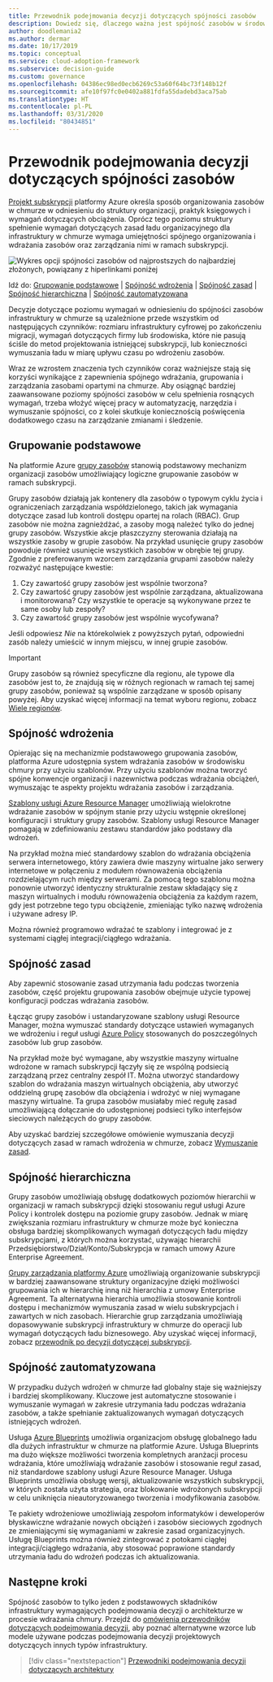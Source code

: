 ```yaml
---
title: Przewodnik podejmowania decyzji dotyczących spójności zasobów
description: Dowiedz się, dlaczego ważna jest spójność zasobów w środowisku w chmurze i poznaj czynniki zwiększające wymagania w zakresie spójności zasobów.
author: doodlemania2
ms.author: dermar
ms.date: 10/17/2019
ms.topic: conceptual
ms.service: cloud-adoption-framework
ms.subservice: decision-guide
ms.custom: governance
ms.openlocfilehash: 04386ec98ed0ecb6269c53a60f64bc73f148b12f
ms.sourcegitcommit: afe10f97fc0e0402a881fdfa55dadebd3aca75ab
ms.translationtype: HT
ms.contentlocale: pl-PL
ms.lasthandoff: 03/31/2020
ms.locfileid: "80434851"
---
```

# <a name="resource-consistency-decision-guide"></a>Przewodnik podejmowania decyzji dotyczących spójności zasobów

[Projekt subskrypcji](../subscriptions/index.md) platformy Azure określa sposób organizowania zasobów w chmurze w odniesieniu do struktury organizacji, praktyk księgowych i wymagań dotyczących obciążenia. Oprócz tego poziomu struktury spełnienie wymagań dotyczących zasad ładu organizacyjnego dla infrastruktury w chmurze wymaga umiejętności spójnego organizowania i wdrażania zasobów oraz zarządzania nimi w ramach subskrypcji.

![Wykres opcji spójności zasobów od najprostszych do najbardziej złożonych, powiązany z hiperlinkami poniżej](../../_images/decision-guides/decision-guide-resource-consistency.png)

Idź do: [Grupowanie podstawowe](#basic-grouping) | [Spójność wdrożenia](#deployment-consistency) | [Spójność zasad](#policy-consistency) | [Spójność hierarchiczna](#hierarchical-consistency) | [Spójność zautomatyzowana](#automated-consistency)

Decyzje dotyczące poziomu wymagań w odniesieniu do spójności zasobów infrastruktury w chmurze są uzależnione przede wszystkim od następujących czynników: rozmiaru infrastruktury cyfrowej po zakończeniu migracji, wymagań dotyczących firmy lub środowiska, które nie pasują ściśle do metod projektowania istniejącej subskrypcji, lub konieczności wymuszania ładu w miarę upływu czasu po wdrożeniu zasobów.

Wraz ze wzrostem znaczenia tych czynników coraz ważniejsze stają się korzyści wynikające z zapewnienia spójnego wdrażania, grupowania i zarządzania zasobami opartymi na chmurze. Aby osiągnąć bardziej zaawansowane poziomy spójności zasobów w celu spełnienia rosnących wymagań, trzeba włożyć więcej pracy w automatyzację, narzędzia i wymuszanie spójności, co z kolei skutkuje koniecznością poświęcenia dodatkowego czasu na zarządzanie zmianami i śledzenie.

## <a name="basic-grouping"></a>Grupowanie podstawowe

Na platformie Azure [grupy zasobów](https://docs.microsoft.com/azure/azure-resource-manager/resource-group-overview#resource-groups) stanowią podstawowy mechanizm organizacji zasobów umożliwiający logiczne grupowanie zasobów w ramach subskrypcji.

Grupy zasobów działają jak kontenery dla zasobów o typowym cyklu życia i ograniczeniach zarządzania współdzielonego, takich jak wymagania dotyczące zasad lub kontroli dostępu opartej na rolach (RBAC). Grup zasobów nie można zagnieżdżać, a zasoby mogą należeć tylko do jednej grupy zasobów. Wszystkie akcje płaszczyzny sterowania działają na wszystkie zasoby w grupie zasobów. Na przykład usunięcie grupy zasobów powoduje również usunięcie wszystkich zasobów w obrębie tej grupy. Zgodnie z preferowanym wzorcem zarządzania grupami zasobów należy rozważyć następujące kwestie:

1. Czy zawartość grupy zasobów jest wspólnie tworzona?
1. Czy zawartość grupy zasobów jest wspólnie zarządzana, aktualizowana i monitorowana? Czy wszystkie te operacje są wykonywane przez te same osoby lub zespoły?
1. Czy zawartość grupy zasobów jest wspólnie wycofywana?

Jeśli odpowiesz _Nie_ na którekolwiek z powyższych pytań, odpowiedni zasób należy umieścić w innym miejscu, w innej grupie zasobów.

> [!IMPORTANT]
> Grupy zasobów są również specyficzne dla regionu, ale typowe dla zasobów jest to, że znajdują się w różnych regionach w ramach tej samej grupy zasobów, ponieważ są wspólnie zarządzane w sposób opisany powyżej. Aby uzyskać więcej informacji na temat wyboru regionu, zobacz [Wiele regionów](../../migrate/azure-best-practices/multiple-regions.md).

## <a name="deployment-consistency"></a>Spójność wdrożenia

Opierając się na mechanizmie podstawowego grupowania zasobów, platforma Azure udostępnia system wdrażania zasobów w środowisku chmury przy użyciu szablonów. Przy użyciu szablonów można tworzyć spójne konwencje organizacji i nazewnictwa podczas wdrażania obciążeń, wymuszając te aspekty projektu wdrażania zasobów i zarządzania.

[Szablony usługi Azure Resource Manager](https://docs.microsoft.com/azure/azure-resource-manager/template-deployment-overview) umożliwiają wielokrotne wdrażanie zasobów w spójnym stanie przy użyciu wstępnie określonej konfiguracji i struktury grupy zasobów. Szablony usługi Resource Manager pomagają w zdefiniowaniu zestawu standardów jako podstawy dla wdrożeń.

Na przykład można mieć standardowy szablon do wdrażania obciążenia serwera internetowego, który zawiera dwie maszyny wirtualne jako serwery internetowe w połączeniu z modułem równoważenia obciążenia rozdzielającym ruch między serwerami. Za pomocą tego szablonu można ponownie utworzyć identyczny strukturalnie zestaw składający się z maszyn wirtualnych i modułu równoważenia obciążenia za każdym razem, gdy jest potrzebne tego typu obciążenie, zmieniając tylko nazwę wdrożenia i używane adresy IP.

Można również programowo wdrażać te szablony i integrować je z systemami ciągłej integracji/ciągłego wdrażania.

## <a name="policy-consistency"></a>Spójność zasad

Aby zapewnić stosowanie zasad utrzymania ładu podczas tworzenia zasobów, część projektu grupowania zasobów obejmuje użycie typowej konfiguracji podczas wdrażania zasobów.

Łącząc grupy zasobów i ustandaryzowane szablony usługi Resource Manager, można wymuszać standardy dotyczące ustawień wymaganych we wdrożeniu i reguł usługi [Azure Policy](https://docs.microsoft.com/azure/governance/policy/overview) stosowanych do poszczególnych zasobów lub grup zasobów.

Na przykład może być wymagane, aby wszystkie maszyny wirtualne wdrożone w ramach subskrypcji łączyły się ze wspólną podsiecią zarządzaną przez centralny zespół IT. Można utworzyć standardowy szablon do wdrażania maszyn wirtualnych obciążenia, aby utworzyć oddzielną grupę zasobów dla obciążenia i wdrożyć w niej wymagane maszyny wirtualne. Ta grupa zasobów musiałaby mieć regułę zasad umożliwiającą dołączanie do udostępnionej podsieci tylko interfejsów sieciowych należących do grupy zasobów.

Aby uzyskać bardziej szczegółowe omówienie wymuszania decyzji dotyczących zasad w ramach wdrożenia w chmurze, zobacz [Wymuszanie zasad](../policy-enforcement/index.md).

## <a name="hierarchical-consistency"></a>Spójność hierarchiczna

Grupy zasobów umożliwiają obsługę dodatkowych poziomów hierarchii w organizacji w ramach subskrypcji dzięki stosowaniu reguł usługi Azure Policy i kontrolek dostępu na poziomie grupy zasobów. Jednak w miarę zwiększania rozmiaru infrastruktury w chmurze może być konieczna obsługa bardziej skomplikowanych wymagań dotyczących ładu między subskrypcjami, z których można korzystać, używając hierarchii Przedsiębiorstwo/Dział/Konto/Subskrypcja w ramach umowy Azure Enterprise Agreement.

[Grupy zarządzania platformy Azure](https://docs.microsoft.com/azure/governance/management-groups) umożliwiają organizowanie subskrypcji w bardziej zaawansowane struktury organizacyjne dzięki możliwości grupowania ich w hierarchię inną niż hierarchia z umowy Enterprise Agreement. Ta alternatywna hierarchia umożliwia stosowanie kontroli dostępu i mechanizmów wymuszania zasad w wielu subskrypcjach i zawartych w nich zasobach. Hierarchie grup zarządzania umożliwiają dopasowywanie subskrypcji infrastruktury w chmurze do operacji lub wymagań dotyczących ładu biznesowego. Aby uzyskać więcej informacji, zobacz [przewodnik po decyzji dotyczącej subskrypcji](../subscriptions/index.md).

## <a name="automated-consistency"></a>Spójność zautomatyzowana

W przypadku dużych wdrożeń w chmurze ład globalny staje się ważniejszy i bardziej skomplikowany. Kluczowe jest automatyczne stosowanie i wymuszanie wymagań w zakresie utrzymania ładu podczas wdrażania zasobów, a także spełnianie zaktualizowanych wymagań dotyczących istniejących wdrożeń.

Usługa [Azure Blueprints](https://docs.microsoft.com/azure/governance/blueprints/overview) umożliwia organizacjom obsługę globalnego ładu dla dużych infrastruktur w chmurze na platformie Azure. Usługa Blueprints ma dużo większe możliwości tworzenia kompletnych aranżacji procesu wdrażania, które umożliwiają wdrażanie zasobów i stosowanie reguł zasad, niż standardowe szablony usługi Azure Resource Manager. Usługa Blueprints umożliwia obsługę wersji, aktualizowanie wszystkich subskrypcji, w których została użyta strategia, oraz blokowanie wdrożonych subskrypcji w celu uniknięcia nieautoryzowanego tworzenia i modyfikowania zasobów.

Te pakiety wdrożeniowe umożliwiają zespołom informatyków i deweloperów błyskawiczne wdrażanie nowych obciążeń i zasobów sieciowych zgodnych ze zmieniającymi się wymaganiami w zakresie zasad organizacyjnych. Usługę Blueprints można również zintegrować z potokami ciągłej integracji/ciągłego wdrażania, aby stosować poprawione standardy utrzymania ładu do wdrożeń podczas ich aktualizowania.

## <a name="next-steps"></a>Następne kroki

Spójność zasobów to tylko jeden z podstawowych składników infrastruktury wymagających podejmowania decyzji o architekturze w procesie wdrażania chmury. Przejdź do [omówienia przewodników dotyczących podejmowania decyzji](../index.md), aby poznać alternatywne wzorce lub modele używane podczas podejmowania decyzji projektowych dotyczących innych typów infrastruktury.

> [!div class="nextstepaction"]
> [Przewodniki podejmowania decyzji dotyczących architektury](../index.md)
